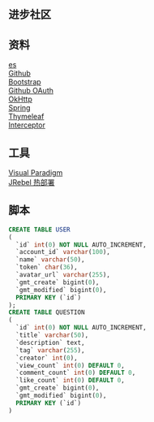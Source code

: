 ## 进步社区

## 资料
[es](https://elasticsearch.cn/explore/)  
[Github](https://github.com/xueyu7/community)  
[Bootstrap](https://v3.bootcss.com/)  
[Github OAuth](https://docs.github.com/en/apps/oauth-apps/building-oauth-apps/creating-an-oauth-app)  
[OkHttp](https://square.github.io/okhttp/)  
[Spring](https://docs.spring.io/spring-boot/docs/2.0.0.RC1/reference/htmlsingle/#boot-features-embedded-database-support)  
[Thymeleaf](https://www.thymeleaf.org/doc/tutorials/3.0/usingthymeleaf.html)  
[Interceptor](https://docs.spring.io/spring-framework/docs/5.0.3.RELEASE/spring-framework-reference/web.html#mvc)  

## 工具
[Visual Paradigm](https://www.visual-paradigm.com)  
[JRebel 热部署](https://blog.csdn.net/yy139926/article/details/125655925)

## 脚本
```sql
CREATE TABLE USER
(
  `id` int(0) NOT NULL AUTO_INCREMENT,
  `account_id` varchar(100),
  `name` varchar(50),
  `token` char(36),
  `avatar_url` varchar(255),
  `gmt_create` bigint(0),
  `gmt_modified` bigint(0),
  PRIMARY KEY (`id`)
);
CREATE TABLE QUESTION
(
  `id` int(0) NOT NULL AUTO_INCREMENT,
  `title` varchar(50),
  `description` text,
  `tag` varchar(255),
  `creator` int(0), 
  `view_count` int(0) DEFAULT 0,
  `comment_count` int(0) DEFAULT 0,
  `like_count` int(0) DEFAULT 0,
  `gmt_create` bigint(0),
  `gmt_modified` bigint(0),  
  PRIMARY KEY (`id`)
)
```


